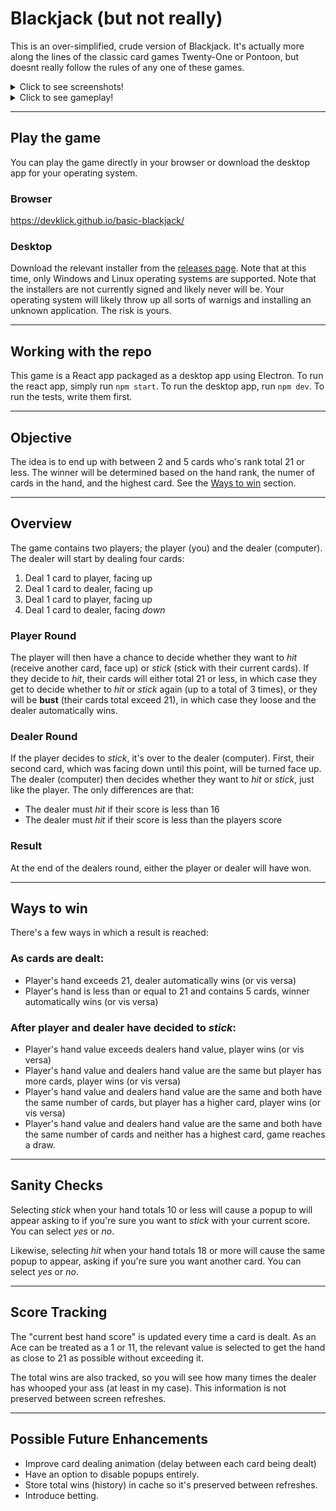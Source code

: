 # Blackjack (but not really)

This is an over-simplified, crude version of Blackjack.
It's actually more along the lines of the classic card games Twenty-One or Pontoon,
but doesnt really follow the rules of any one of these games.


<details>
<summary>Click to see screenshots!</summary>>

![Initial Round](/docs/InitialRound.png)
![Dealer Bust](/docs/DealerBust.png)
![Five Card Trick](/docs/FiveCardTrick.png)
![Confirm *stick*](/docs/ConfirmStick.png)
![Confirm *hit*](/docs/ConfirmHit.png)
</details>
<details>
<summary>Click to see gameplay!</summary>

![Confirm *hit*](/docs/Gameplay.gif)
</details>

---

## Play the game
You can play the game directly in your browser or download the desktop app for your operating system. 

### Browser
https://devklick.github.io/basic-blackjack/

### Desktop
Download the relevant installer from the [releases page](https://github.com/devklick/basic-blackjack/releases).
Note that at this time, only Windows and Linux operating systems are supported.
Note that the installers are not currently signed and likely never will be. Your operating system will likely throw up all sorts of warnigs and installing an unknown application. The risk is yours.

---
## Working with the repo
This game is a React app packaged as a desktop app using Electron. To run the react app, simply run `npm start`. To run the desktop app, run `npm dev`. To run the tests, write them first.

---
## Objective
The idea is to end up with between 2 and 5 cards who's rank total 21 or less. The winner will be determined based on the hand rank, the numer of cards in the hand, and the highest card. See the [Ways to win](#WaysToWin) section.

---
## Overview
The game contains two players; the player (you) and the dealer (computer). The dealer will start by dealing four cards:

1. Deal 1 card to player, facing up
2. Deal 1 card to dealer, facing up
3. Deal 1 card to player, facing up
4. Deal 1 card to dealer, facing *down*

### Player Round
The player will then have a chance to decide whether they want to *hit* (receive another card, face up) or *stick* (stick with their current cards). If they decide to *hit*, their cards will either total 21 or less, in which case they get to decide whether to *hit* or *stick* again (up to a total of 3 times), or they will be **bust** (their cards total exceed 21), in which case they loose and the dealer automatically wins.
### Dealer Round
If the player decides to *stick*, it's over to the dealer (computer). First, their second card, which was facing down until this point, will be turned face up. The dealer (computer) then decides whether they want to *hit* or *stick*, just like the player. The only differences are that:

- The dealer must *hit* if their score is less than 16
- The dealer must *hit* if their score is less than the players score

### Result
At the end of the dealers round, either the player or dealer will have won. 

---

## <a name="WaysToWin"></a> Ways to win
There's a few ways in which a result is reached:

### As cards are dealt:

- Player's hand exceeds 21, dealer automatically wins (or vis versa)
- Player's hand is less than or equal to 21 and contains 5 cards, winner automatically wins (or vis versa)

### After player and dealer have decided to *stick*:
- Player's hand value exceeds dealers hand value, player wins (or vis versa)
- Player's hand value and dealers hand value are the same but player has more cards, player wins (or vis versa)
- Player's hand value and dealers hand value are the same and both have the same number of cards, but player has a higher card, player wins (or vis versa)
- Player's hand value and dealers hand value are the same and both have the same number of cards and neither has a highest card, game reaches a draw.

---

## Sanity Checks
Selecting *stick* when your hand totals 10 or less will cause a popup to will appear asking to if you're sure you want to *stick* with your current score. You can select *yes* or *no*.

Likewise, selecting *hit* when your hand totals 18 or more will cause the same popup to appear, asking if you're sure you want another card. You can select *yes* or *no*.

---

## Score Tracking
The "current best hand score" is updated every time a card is dealt. As an Ace can be treated as a 1 or 11, the relevant value is selected to get the hand as close to 21 as possible without exceeding it. 

The total wins are also tracked, so you will see how many times the dealer has whooped your ass (at least in my case). This information is not preserved between screen refreshes.

---

## Possible Future Enhancements
- Improve card dealing animation (delay between each card being dealt)
- Have an option to disable popups entirely.
- Store total wins (history) in cache so it's preserved between refreshes.
- Introduce betting.
